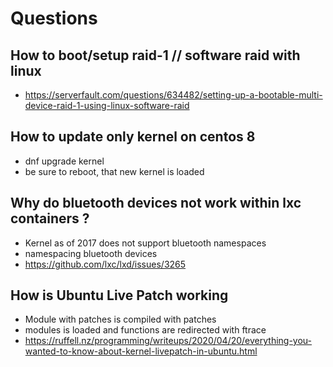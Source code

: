 # Questions 

## How to boot/setup raid-1 // software raid with linux 

  * https://serverfault.com/questions/634482/setting-up-a-bootable-multi-device-raid-1-using-linux-software-raid
  
## How to update only kernel on centos 8 

  * dnf upgrade kernel 
  * be sure to reboot, that new kernel is loaded 
  
## Why do bluetooth devices not work within lxc containers ? 

  * Kernel as of 2017 does not support bluetooth namespaces 
  * namespacing bluetooth devices 
  * https://github.com/lxc/lxd/issues/3265
  
## How is Ubuntu Live Patch working 

  * Module with patches is compiled with patches
  * modules is loaded and functions are redirected with ftrace 
  * https://ruffell.nz/programming/writeups/2020/04/20/everything-you-wanted-to-know-about-kernel-livepatch-in-ubuntu.html



  
  
